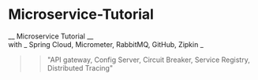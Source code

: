 # Microservice-Tutorial   

__ Microservice Tutorial __   
with _ Spring Cloud, Micrometer, RabbitMQ, GitHub, Zipkin _     

>> "API gateway, Config Server, Circuit Breaker, Service Registry, Distributed Tracing"   






